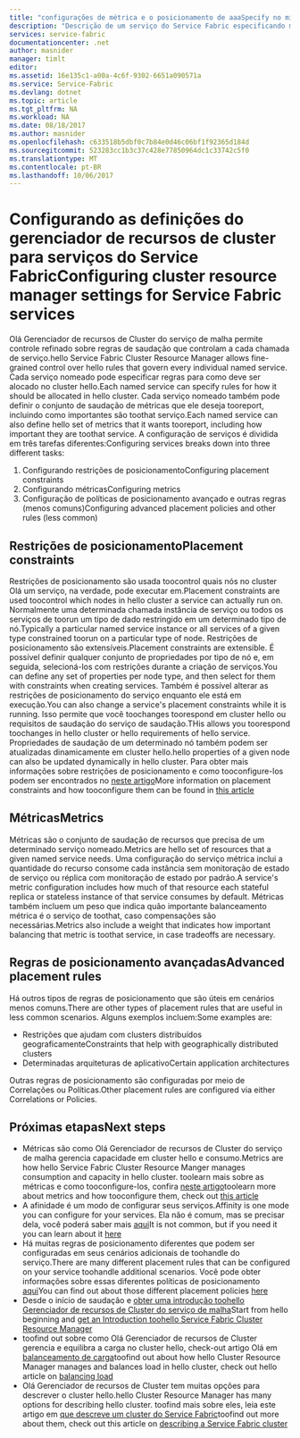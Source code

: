 ```yaml
---
title: "configurações de métrica e o posicionamento de aaaSpecify no microservices do Azure | Microsoft Docs"
description: "Descrição de um serviço do Service Fabric especificando métricas, restrições de posicionamento e outras políticas de posicionamento."
services: service-fabric
documentationcenter: .net
author: masnider
manager: timlt
editor: 
ms.assetid: 16e135c1-a00a-4c6f-9302-6651a090571a
ms.service: Service-Fabric
ms.devlang: dotnet
ms.topic: article
ms.tgt_pltfrm: NA
ms.workload: NA
ms.date: 08/18/2017
ms.author: masnider
ms.openlocfilehash: c633518b5dbf0c7b84e0d46c06bf1f92365d184d
ms.sourcegitcommit: 523283cc1b3c37c428e77850964dc1c33742c5f0
ms.translationtype: MT
ms.contentlocale: pt-BR
ms.lasthandoff: 10/06/2017
---
```

# <a name="configuring-cluster-resource-manager-settings-for-service-fabric-services"></a><span data-ttu-id="88062-103">Configurando as definições do gerenciador de recursos de cluster para serviços do Service Fabric</span><span class="sxs-lookup"><span data-stu-id="88062-103">Configuring cluster resource manager settings for Service Fabric services</span></span>
<span data-ttu-id="88062-104">Olá Gerenciador de recursos de Cluster do serviço de malha permite controle refinado sobre regras de saudação que controlam a cada chamada de serviço.</span><span class="sxs-lookup"><span data-stu-id="88062-104">hello Service Fabric Cluster Resource Manager allows fine-grained control over hello rules that govern every individual named service.</span></span> <span data-ttu-id="88062-105">Cada serviço nomeado pode especificar regras para como deve ser alocado no cluster hello.</span><span class="sxs-lookup"><span data-stu-id="88062-105">Each named service can specify rules for how it should be allocated in hello cluster.</span></span> <span data-ttu-id="88062-106">Cada serviço nomeado também pode definir o conjunto de saudação de métricas que ele deseja tooreport, incluindo como importantes são toothat serviço.</span><span class="sxs-lookup"><span data-stu-id="88062-106">Each named service can also define hello set of metrics that it wants tooreport, including how important they are toothat service.</span></span> <span data-ttu-id="88062-107">A configuração de serviços é dividida em três tarefas diferentes:</span><span class="sxs-lookup"><span data-stu-id="88062-107">Configuring services breaks down into three different tasks:</span></span>

1. <span data-ttu-id="88062-108">Configurando restrições de posicionamento</span><span class="sxs-lookup"><span data-stu-id="88062-108">Configuring placement constraints</span></span>
2. <span data-ttu-id="88062-109">Configurando métricas</span><span class="sxs-lookup"><span data-stu-id="88062-109">Configuring metrics</span></span>
3. <span data-ttu-id="88062-110">Configuração de políticas de posicionamento avançado e outras regras (menos comuns)</span><span class="sxs-lookup"><span data-stu-id="88062-110">Configuring advanced placement policies and other rules (less common)</span></span>

## <a name="placement-constraints"></a><span data-ttu-id="88062-111">Restrições de posicionamento</span><span class="sxs-lookup"><span data-stu-id="88062-111">Placement constraints</span></span>
<span data-ttu-id="88062-112">Restrições de posicionamento são usada toocontrol quais nós no cluster Olá um serviço, na verdade, pode executar em.</span><span class="sxs-lookup"><span data-stu-id="88062-112">Placement constraints are used toocontrol which nodes in hello cluster a service can actually run on.</span></span> <span data-ttu-id="88062-113">Normalmente uma determinada chamada instância de serviço ou todos os serviços de toorun um tipo de dado restringido em um determinado tipo de nó.</span><span class="sxs-lookup"><span data-stu-id="88062-113">Typically a particular named service instance or all services of a given type constrained toorun on a particular type of node.</span></span> <span data-ttu-id="88062-114">Restrições de posicionamento são extensíveis.</span><span class="sxs-lookup"><span data-stu-id="88062-114">Placement constraints are extensible.</span></span> <span data-ttu-id="88062-115">É possível definir qualquer conjunto de propriedades por tipo de nó e, em seguida, selecioná-los com restrições durante a criação de serviços.</span><span class="sxs-lookup"><span data-stu-id="88062-115">You can define any set of properties per  node type, and then select for them with constraints when creating services.</span></span> <span data-ttu-id="88062-116">Também é possível alterar as restrições de posicionamento do serviço enquanto ele está em execução.</span><span class="sxs-lookup"><span data-stu-id="88062-116">You can also change a service's placement constraints while it is running.</span></span> <span data-ttu-id="88062-117">Isso permite que você toochanges toorespond em cluster hello ou requisitos de saudação do serviço de saudação.</span><span class="sxs-lookup"><span data-stu-id="88062-117">THis allows you toorespond toochanges in hello cluster or hello requirements of hello service.</span></span> <span data-ttu-id="88062-118">Propriedades de saudação de um determinado nó também podem ser atualizadas dinamicamente em cluster hello.</span><span class="sxs-lookup"><span data-stu-id="88062-118">hello properties of a given node can also be updated dynamically in hello cluster.</span></span> <span data-ttu-id="88062-119">Para obter mais informações sobre restrições de posicionamento e como tooconfigure-los podem ser encontrados no [neste artigo](service-fabric-cluster-resource-manager-cluster-description.md#node-properties-and-placement-constraints)</span><span class="sxs-lookup"><span data-stu-id="88062-119">More information on placement constraints and how tooconfigure them can be found in [this article](service-fabric-cluster-resource-manager-cluster-description.md#node-properties-and-placement-constraints)</span></span>

## <a name="metrics"></a><span data-ttu-id="88062-120">Métricas</span><span class="sxs-lookup"><span data-stu-id="88062-120">Metrics</span></span>
<span data-ttu-id="88062-121">Métricas são o conjunto de saudação de recursos que precisa de um determinado serviço nomeado.</span><span class="sxs-lookup"><span data-stu-id="88062-121">Metrics are hello set of resources that a given named service needs.</span></span> <span data-ttu-id="88062-122">Uma configuração do serviço métrica inclui a quantidade do recurso consome cada instância sem monitoração de estado de serviço ou réplica com monitoração de estado por padrão.</span><span class="sxs-lookup"><span data-stu-id="88062-122">A service's metric configuration includes how much of that resource each stateful replica or stateless instance of that service consumes by default.</span></span> <span data-ttu-id="88062-123">Métricas também incluem um peso que indica quão importante balanceamento métrica é o serviço de toothat, caso compensações são necessárias.</span><span class="sxs-lookup"><span data-stu-id="88062-123">Metrics also include a weight that indicates how important balancing that metric is toothat service, in case tradeoffs are necessary.</span></span>

## <a name="advanced-placement-rules"></a><span data-ttu-id="88062-124">Regras de posicionamento avançadas</span><span class="sxs-lookup"><span data-stu-id="88062-124">Advanced placement rules</span></span>
<span data-ttu-id="88062-125">Há outros tipos de regras de posicionamento que são úteis em cenários menos comuns.</span><span class="sxs-lookup"><span data-stu-id="88062-125">There are other types of placement rules that are useful in less common scenarios.</span></span> <span data-ttu-id="88062-126">Alguns exemplos incluem:</span><span class="sxs-lookup"><span data-stu-id="88062-126">Some examples are:</span></span>
- <span data-ttu-id="88062-127">Restrições que ajudam com clusters distribuídos geograficamente</span><span class="sxs-lookup"><span data-stu-id="88062-127">Constraints that help with geographically distributed clusters</span></span>
- <span data-ttu-id="88062-128">Determinadas arquiteturas de aplicativo</span><span class="sxs-lookup"><span data-stu-id="88062-128">Certain application architectures</span></span>

<span data-ttu-id="88062-129">Outras regras de posicionamento são configuradas por meio de Correlações ou Políticas.</span><span class="sxs-lookup"><span data-stu-id="88062-129">Other placement rules are configured via either Correlations or Policies.</span></span>

## <a name="next-steps"></a><span data-ttu-id="88062-130">Próximas etapas</span><span class="sxs-lookup"><span data-stu-id="88062-130">Next steps</span></span>
- <span data-ttu-id="88062-131">Métricas são como Olá Gerenciador de recursos de Cluster do serviço de malha gerencia capacidade em cluster hello e consumo.</span><span class="sxs-lookup"><span data-stu-id="88062-131">Metrics are how hello Service Fabric Cluster Resource Manger manages consumption and capacity in hello cluster.</span></span> <span data-ttu-id="88062-132">toolearn mais sobre as métricas e como tooconfigure-los, confira [neste artigo](service-fabric-cluster-resource-manager-metrics.md)</span><span class="sxs-lookup"><span data-stu-id="88062-132">toolearn more about metrics and how tooconfigure them, check out [this article](service-fabric-cluster-resource-manager-metrics.md)</span></span>
- <span data-ttu-id="88062-133">A afinidade é um modo de configurar seus serviços.</span><span class="sxs-lookup"><span data-stu-id="88062-133">Affinity is one mode you can configure for your services.</span></span> <span data-ttu-id="88062-134">Ela não é comum, mas se precisar dela, você poderá saber mais [aqui](service-fabric-cluster-resource-manager-advanced-placement-rules-affinity.md)</span><span class="sxs-lookup"><span data-stu-id="88062-134">It is not common, but if you need it you can learn about it [here](service-fabric-cluster-resource-manager-advanced-placement-rules-affinity.md)</span></span>
- <span data-ttu-id="88062-135">Há muitas regras de posicionamento diferentes que podem ser configuradas em seus cenários adicionais de toohandle do serviço.</span><span class="sxs-lookup"><span data-stu-id="88062-135">There are many different placement rules that can be configured on your service toohandle additional scenarios.</span></span> <span data-ttu-id="88062-136">Você pode obter informações sobre essas diferentes políticas de posicionamento [aqui](service-fabric-cluster-resource-manager-advanced-placement-rules-placement-policies.md)</span><span class="sxs-lookup"><span data-stu-id="88062-136">You can find out about those different placement policies [here](service-fabric-cluster-resource-manager-advanced-placement-rules-placement-policies.md)</span></span>
- <span data-ttu-id="88062-137">Desde o início de saudação e [obter uma introdução toohello Gerenciador de recursos de Cluster do serviço de malha](service-fabric-cluster-resource-manager-introduction.md)</span><span class="sxs-lookup"><span data-stu-id="88062-137">Start from hello beginning and [get an Introduction toohello Service Fabric Cluster Resource Manager](service-fabric-cluster-resource-manager-introduction.md)</span></span>
- <span data-ttu-id="88062-138">toofind out sobre como Olá Gerenciador de recursos de Cluster gerencia e equilibra a carga no cluster hello, check-out artigo Olá em [balanceamento de carga](service-fabric-cluster-resource-manager-balancing.md)</span><span class="sxs-lookup"><span data-stu-id="88062-138">toofind out about how hello Cluster Resource Manager manages and balances load in hello cluster, check out hello article on [balancing load](service-fabric-cluster-resource-manager-balancing.md)</span></span>
- <span data-ttu-id="88062-139">Olá Gerenciador de recursos de Cluster tem muitas opções para descrever o cluster hello.</span><span class="sxs-lookup"><span data-stu-id="88062-139">hello Cluster Resource Manager has many options for describing hello cluster.</span></span> <span data-ttu-id="88062-140">toofind mais sobre eles, leia este artigo em [que descreve um cluster do Service Fabric](service-fabric-cluster-resource-manager-cluster-description.md)</span><span class="sxs-lookup"><span data-stu-id="88062-140">toofind out more about them, check out this article on [describing a Service Fabric cluster](service-fabric-cluster-resource-manager-cluster-description.md)</span></span>
